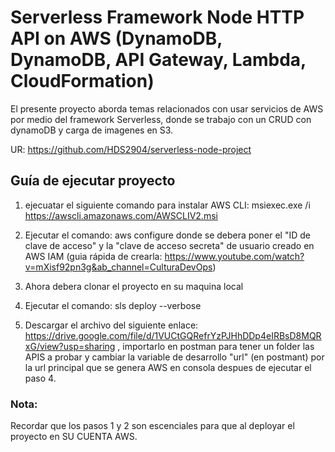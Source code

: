 

# Serverless Framework Node HTTP API on AWS (DynamoDB, DynamoDB, API Gateway, Lambda, CloudFormation)

El presente proyecto aborda temas relacionados con usar servicios de AWS por medio del framework Serverless, donde se trabajo con un CRUD con dynamoDB y carga de imagenes en S3.

UR: https://github.com/HDS2904/serverless-node-project

## Guía de ejecutar proyecto

1. ejecuatar el siguiente comando para instalar AWS CLI:
  msiexec.exe /i https://awscli.amazonaws.com/AWSCLIV2.msi

2. Ejecutar el comando:
   aws configure
  donde se debera poner el "ID de clave de acceso" y la "clave de acceso secreta" de usuario creado en AWS IAM (guia rápida de crearla: https://www.youtube.com/watch?v=mXisf92pn3g&ab_channel=CulturaDevOps)

3. Ahora debera clonar el proyecto en su maquina local

4. Ejecutar el comando:
  sls deploy --verbose

5. Descargar el archivo del siguiente enlace: https://drive.google.com/file/d/1VUCtGQRefrYzPJHhDDp4eIRBsD8MQRxG/view?usp=sharing , importarlo en postman para tener un folder las APIS a probar  y cambiar la variable de desarrollo "url" (en postmant) por la url principal que se genera AWS en consola despues de ejecutar el paso 4.

### Nota: 
  Recordar que los pasos 1 y 2 son escenciales para que al deployar el proyecto en SU CUENTA AWS.